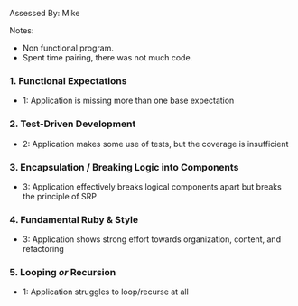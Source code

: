 Assessed By: Mike

Notes:
* Non functional program.
* Spent time pairing, there was not much code.


### 1. Functional Expectations

* 1: Application is missing more than one base expectation

### 2. Test-Driven Development

* 2: Application makes some use of tests, but the coverage is insufficient

### 3. Encapsulation / Breaking Logic into Components

* 3: Application effectively breaks logical components apart but breaks the principle of SRP

### 4. Fundamental Ruby & Style

* 3:  Application shows strong effort towards organization, content, and refactoring

### 5. Looping *or* Recursion

* 1: Application struggles to loop/recurse at all
